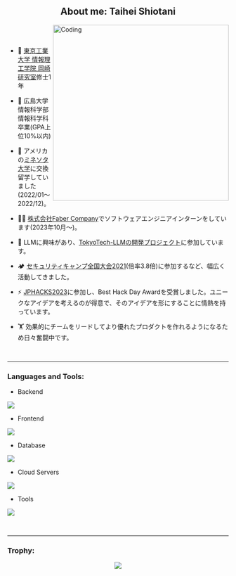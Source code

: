 
<h2 align="center">About me: Taihei Shiotani</h2>
<img align="right" alt="Coding" width="400" src="https://user-images.githubusercontent.com/74038190/229223263-cf2e4b07-2615-4f87-9c38-e37600f8381a.gif">
<br><br>

- 🏫 <a href="https://www.nlp.c.titech.ac.jp/">東京工業大学 情報理工学院 岡崎研究室</a>修士1年

- 🔭 広島大学 情報科学部 情報科学科 卒業(GPA上位10%以内)

- 🌱 アメリカの<a href="https://twin-cities.umn.edu/">ミネソタ大学</a>に交換留学していました(2022/01〜2022/12)。

- 👨‍💻 <a href="https://www.fabercompany.co.jp/">株式会社Faber Company</a>でソフトウェアエンジニアインターンをしています(2023年10月〜)。

- 💬 LLMに興味があり、<a href="https://tokyotech-llm.github.io/">TokyoTech-LLMの開発プロジェクト</a>に参加しています。

- 🏕️ <a href="https://www.ipa.go.jp/jinzai/security-camp/2021/zenkoku/index.html">セキュリティキャンプ全国大会2021</a>(倍率3.8倍)に参加するなど、幅広く活動してきました。

- ⚡ <a href="https://jphacks.com/">JPHACKS2023</a>に参加し、Best Hack Day Awardを受賞しました。ユニークなアイデアを考えるのが得意で、そのアイデアを形にすることに情熱を持っています。

- 🏋️ 効果的にチームをリードしてより優れたプロダクトを作れるようになるため日々奮闘中です。

<br>

-----
<h3 align="left">Languages and Tools:</h3>

- Backend
<p align="left">
  <a href="https://skillicons.dev">
    <img src="https://skillicons.dev/icons?i=py,flask,go,java" />
  </a>
</p>

- Frontend
<p align="left">
  <a href="https://skillicons.dev">
    <img src="https://skillicons.dev/icons?i=ts,js,vuejs,flutter" />
  </a>
</p>

- Database
<p align="left">
  <a href="https://skillicons.dev">
    <img src="https://skillicons.dev/icons?i=mysql,redis" />
  </a>
</p>

- Cloud Servers
<p align="left">
  <a href="https://skillicons.dev">
    <img src="https://skillicons.dev/icons?i=aws,firebase" />
  </a>
</p>

- Tools
<p align="left">
  <a href="https://skillicons.dev">
    <img src="https://skillicons.dev/icons?i=git,github,docker" />
  </a>
</p>

<br/>

----

<h3 align="left">Trophy:</h3>
  
<div align="center">
<img src="https://github-profile-trophy.vercel.app/?username=inatoihs&theme=matrix&no-bg=true&no-frame=true&row=1&column=4&title=MultiLanguage,Commits,PullRequest,Repositories">
 </div>

<div align="center">
 </div>
 <br><br>
